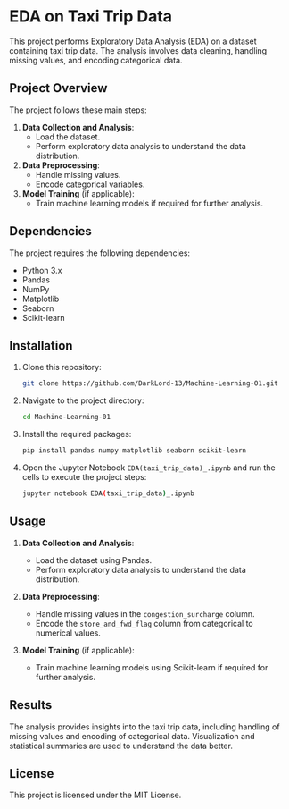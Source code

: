 # EDA on Taxi Trip Data

This project performs Exploratory Data Analysis (EDA) on a dataset containing taxi trip data. The analysis involves data cleaning, handling missing values, and encoding categorical data.

## Project Overview

The project follows these main steps:
1. **Data Collection and Analysis**:
    - Load the dataset.
    - Perform exploratory data analysis to understand the data distribution.
2. **Data Preprocessing**:
    - Handle missing values.
    - Encode categorical variables.
3. **Model Training** (if applicable):
    - Train machine learning models if required for further analysis.

## Dependencies

The project requires the following dependencies:
- Python 3.x
- Pandas
- NumPy
- Matplotlib
- Seaborn
- Scikit-learn

## Installation

1. Clone this repository:
    ```sh
    git clone https://github.com/DarkLord-13/Machine-Learning-01.git
    ```

2. Navigate to the project directory:
    ```sh
    cd Machine-Learning-01
    ```

3. Install the required packages:
    ```sh
    pip install pandas numpy matplotlib seaborn scikit-learn
    ```

4. Open the Jupyter Notebook `EDA(taxi_trip_data)_.ipynb` and run the cells to execute the project steps:
    ```sh
    jupyter notebook EDA(taxi_trip_data)_.ipynb
    ```

## Usage

1. **Data Collection and Analysis**:
    - Load the dataset using Pandas.
    - Perform exploratory data analysis to understand the data distribution.

2. **Data Preprocessing**:
    - Handle missing values in the `congestion_surcharge` column.
    - Encode the `store_and_fwd_flag` column from categorical to numerical values.

3. **Model Training** (if applicable):
    - Train machine learning models using Scikit-learn if required for further analysis.

## Results

The analysis provides insights into the taxi trip data, including handling of missing values and encoding of categorical data. Visualization and statistical summaries are used to understand the data better.

## License

This project is licensed under the MIT License.
